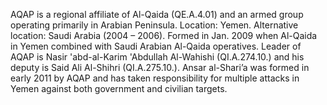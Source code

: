  AQAP is a regional affiliate of Al-Qaida (QE.A.4.01) and an armed group
operating primarily in Arabian Peninsula. Location: Yemen. Alternative 
location: Saudi Arabia (2004 – 2006). Formed in Jan. 2009 when Al-Qaida in 
Yemen combined with Saudi Arabian Al-Qaida operatives. Leader of AQAP is Nasir 
'abd-al-Karim 'Abdullah Al-Wahishi (QI.A.274.10.) and his deputy is Said Ali
Al-Shihri (QI.A.275.10.). Ansar al-Shari’a was formed in early 2011 by AQAP
and has taken responsibility for multiple attacks in Yemen against both 
government and civilian targets. 
